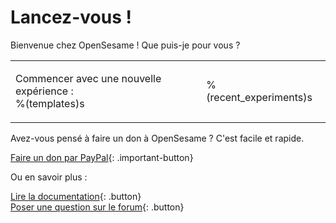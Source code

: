 <script>
	(function(i,s,o,g,r,a,m){i['GoogleAnalyticsObject']=r;i[r]=i[r]||function(){
	(i[r].q=i[r].q||[]).push(arguments)},i[r].l=1*new Date();a=s.createElement(o),
	m=s.getElementsByTagName(o)[0];a.async=1;a.src=g;m.parentNode.insertBefore(a,m)
	})(window,document,'script','//www.google-analytics.com/analytics.js','ga');
	ga('create', 'UA-26205412-1', 'auto');
	ga('send', 'pageview');
</script>

# Lancez-vous !

Bienvenue chez OpenSesame ! Que puis-je pour vous ?

<table><tr><td>

Commencer avec une nouvelle expérience :<br />
%(templates)s

</td><td>

%(recent_experiments)s

</td></tr></table>

Avez-vous pensé à faire un don à OpenSesame ? C'est facile et rapide.

[Faire un don par PayPal](https://www.paypal.com/cgi-bin/webscr?cmd=_s-xclick&hosted_button_id=QEWKSAY4WMKRW){: .important-button}

Ou en savoir plus :

[Lire la documentation](http://osdoc.cogsci.nl){: .button}<br />
[Poser une question sur le forum](http://forum.cogsci.nl){: .button}<br />
